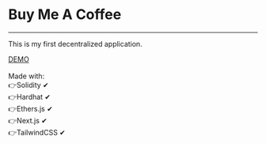 # Buy Me A Coffee
<hr/>
<p>This is my first decentralized application.</p>
<a href="buy-me-a-coffee-six.vercel.app">DEMO</a><br/><br/>
Made with:<br/>
 👉Solidity ✔<br/>
 👉Hardhat ✔<br/>
 👉Ethers.js ✔<br/>
 👉Next.js ✔<br/>
 👉TailwindCSS ✔
